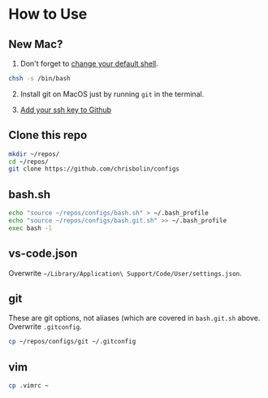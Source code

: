 # How to Use

## New Mac?

1. Don't forget to [change your default shell](https://www.howtogeek.com/444596/how-to-change-the-default-shell-to-bash-in-macos-catalina/).

```bash
chsh -s /bin/bash
```

2. Install git on MacOS just by running `git` in the terminal.

3. [Add your ssh key to Github](https://duckduckgo.com/?q=github+add+ssh+key&ia=web)

## Clone this repo

```bash
mkdir ~/repos/
cd ~/repos/
git clone https://github.com/chrisbolin/configs
```

## bash.sh

```bash
echo "source ~/repos/configs/bash.sh" > ~/.bash_profile
echo "source ~/repos/configs/bash.git.sh" >> ~/.bash_profile
exec bash -l
```

## vs-code.json

Overwrite `~/Library/Application\ Support/Code/User/settings.json`.

## git

These are git options, not aliases (which are covered in `bash.git.sh` above.
Overwrite `.gitconfig`.

```bash
cp ~/repos/configs/git ~/.gitconfig
```

## vim

```bash
cp .vimrc ~
```

